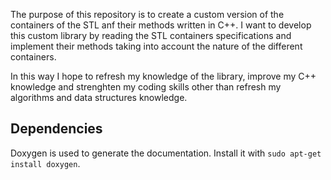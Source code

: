 The purpose of this repository is to create a custom version of the containers of the STL anf their methods written in C++. I want to develop this custom library by reading the STL containers specifications and implement their methods taking into account the nature of the different containers.

In this way I hope to refresh my knowledge of the library, improve my C++ knowledge and strenghten my coding skills other than refresh my algorithms and data structures knowledge.

## Dependencies
Doxygen is used to generate the documentation. Install it with `sudo apt-get install doxygen`.
